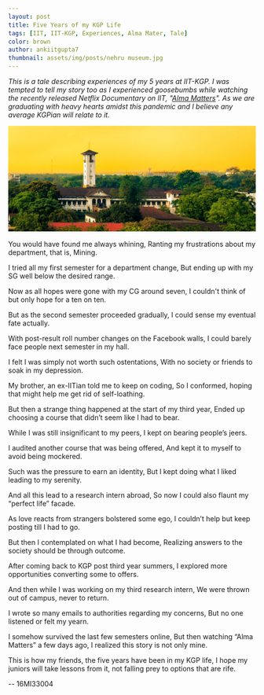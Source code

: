 ```yaml
---
layout: post
title: Five Years of my KGP Life
tags: [IIT, IIT-KGP, Experiences, Alma Mater, Tale]
color: brown
author: ankiitgupta7
thumbnail: assets/img/posts/nehru museum.jpg
---
```


*This is a tale describing experiences of my 5 years at IIT-KGP. I was tempted to tell my story too as I experienced goosebumbs while watching the recently released Netflix Documentary on IIT, "[Alma Matters](https://www.netflix.com/title/81368109)". As we are graduating with heavy hearts amidst this pandemic and I believe any average KGPian will relate to it.*

![alt text](https://raw.githubusercontent.com/ankiitgupta7/ankiitgupta7.github.io/master/assets/img/posts/nehru%20museum.jpg)


You would have found me always whining,
Ranting my frustrations about my department, that is, Mining.

I tried all my first semester for a department change,
But ending up with my SG well below the desired range.

Now as all hopes were gone with my CG around seven,
I couldn't think of but only hope for a ten on ten.

But as the second semester proceeded gradually,
I could sense my eventual fate actually.

With post-result roll number changes on the Facebook walls,
I could barely face people next semester in my hall.

I felt I was simply not worth such ostentations,
With no society or friends to soak in my depression.

My brother, an ex-IITian told me to keep on coding,
So I conformed, hoping that might help me get rid of self-loathing.

But then a strange thing happened at the start of my third year,
Ended up choosing a course that didn’t seem like I had to bear.

While I was still insignificant to my peers,
I kept on bearing people’s jeers.

I audited another course that was being offered,
And kept it to myself to avoid being mockered.


Such was the pressure to earn an identity,
But I kept doing what I liked leading to my serenity.

And all this lead to a research intern abroad,
So now I could also flaunt my “perfect life” facade.

As love reacts from strangers bolstered some ego,
I couldn’t help but keep posting till I had to go.

But then I contemplated on what I had become,
Realizing answers to the society should be through outcome.

After coming back to KGP post third year summers,
I explored more opportunities converting some to offers.

And then while I was working on my third research intern,
We were thrown out of campus, never to return.

I wrote so many emails to authorities regarding my concerns,
But no one listened or felt my yearn.

I somehow survived the last few semesters online,
But then watching “Alma Matters” a few days ago, I realized this story is not only mine.

This is how my friends, the five years have been in my KGP life,
I hope my juniors will take lessons from it, not falling prey to options that are rife. 

-- 16MI33004
